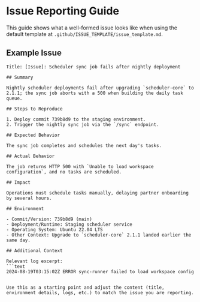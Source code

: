 # Issue Reporting Guide

This guide shows what a well-formed issue looks like when using the default template at `.github/ISSUE_TEMPLATE/issue_template.md`.

## Example Issue

```
Title: [Issue]: Scheduler sync job fails after nightly deployment

## Summary

Nightly scheduler deployments fail after upgrading `scheduler-core` to 2.1.1; the sync job aborts with a 500 when building the daily task queue.

## Steps to Reproduce

1. Deploy commit 739b8d9 to the staging environment.
2. Trigger the nightly sync job via the `/sync` endpoint.

## Expected Behavior

The sync job completes and schedules the next day's tasks.

## Actual Behavior

The job returns HTTP 500 with `Unable to load workspace configuration`, and no tasks are scheduled.

## Impact

Operations must schedule tasks manually, delaying partner onboarding by several hours.

## Environment

- Commit/Version: 739b8d9 (main)
- Deployment/Runtime: Staging scheduler service
- Operating System: Ubuntu 22.04 LTS
- Other Context: Upgrade to `scheduler-core` 2.1.1 landed earlier the same day.

## Additional Context

Relevant log excerpt:
```text
2024-08-19T03:15:02Z ERROR sync-runner failed to load workspace config
```
```

Use this as a starting point and adjust the content (title, environment details, logs, etc.) to match the issue you are reporting.

